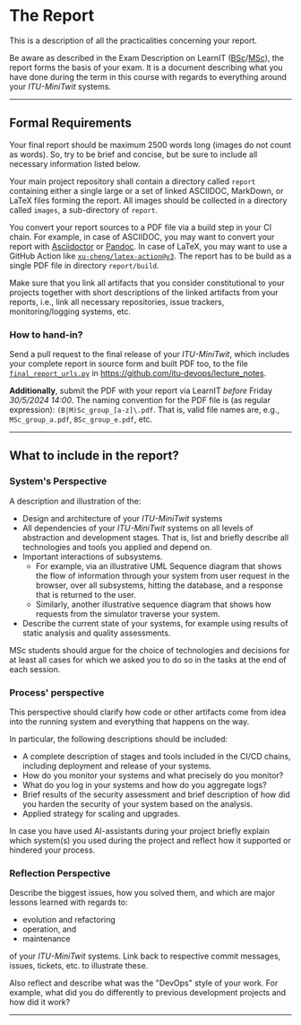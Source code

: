 # The Report

This is a description of all the practicalities concerning your report.


Be aware as described in the Exam Description on LearnIT ([BSc](https://learnit.itu.dk/local/coursebase/view.php?ciid=1618)/[MSc](https://learnit.itu.dk/local/coursebase/view.php?ciid=1620)), the report forms the basis of your exam.
It is a document describing what you have done during the term in this course with regards to everything around your _ITU-MiniTwit_ systems.

---------

## Formal Requirements

Your final report should be maximum 2500 words long (images do not count as words).
So, try to be brief and concise, but be sure to include all necessary information listed below.

Your main project repository shall contain a directory called `report` containing either a single large or a set of linked ASCIIDOC, MarkDown, or LaTeX files forming the report.
All images should be collected in a directory called `images`, a sub-directory of `report`.

You convert your report sources to a PDF file via a build step in your CI chain.
For example, in case of ASCIIDOC, you may want to convert your report with [Asciidoctor](https://asciidoctor.org/docs/asciidoctor-pdf/) or [Pandoc](https://pandoc.org/).
In case of LaTeX, you may want to use a GitHub Action like [`xu-cheng/latex-action@v3`](https://github.com/marketplace/actions/github-action-for-latex).
The report has to be build as a single PDF file in directory `report/build`.

Make sure that you link all artifacts that you consider constitutional to your projects together with short descriptions of the linked artifacts from your reports, i.e., link all necessary repositories, issue trackers, monitoring/logging systems, etc.


### How to hand-in?

Send a pull request to the final release of your _ITU-MiniTwit_, which includes your complete report in source form and built PDF too, to the file [`final_report_urls.py`](https://github.com/itu-devops/lecture_notes/blob/master/final_report_urls.py) in https://github.com/itu-devops/lecture_notes.

**Additionally**, submit the PDF with your report via LearnIT _before_ Friday *30/5/2024 14:00*.
The naming convention for the PDF file is (as regular expression): `(B|M)Sc_group_[a-z]\.pdf`.
That is, valid file names are, e.g., `MSc_group_a.pdf`, `BSc_group_e.pdf`, etc.

---------

## What to include in the report?

### System's Perspective

A description and illustration of the:

  - Design and architecture of your _ITU-MiniTwit_ systems
  - All dependencies of your _ITU-MiniTwit_ systems on all levels of abstraction and development stages. That is, list and briefly describe all technologies and tools you applied and depend on.
  - Important interactions of subsystems.
    - For example, via an illustrative UML Sequence diagram that shows the flow of information through your system from user request in the browser, over all subsystems, hitting the database, and a response that is returned to the user.
    - Similarly, another illustrative sequence diagram that shows how requests from the simulator traverse your system.
  - Describe the current state of your systems, for example using results of static analysis and quality assessments.

MSc students should argue for the choice of technologies and decisions for at least all cases for which we asked you to do so in the tasks at the end of each session.


### Process' perspective

This perspective should clarify how code or other artifacts come from idea into the running system and everything that happens on the way.

In particular, the following descriptions should be included:

  - A complete description of stages and tools included in the CI/CD chains, including deployment and release of your systems.
  - How do you monitor your systems and what precisely do you monitor?
  - What do you log in your systems and how do you aggregate logs?
  - Brief results of the security assessment and brief description of how did you harden the security of your system based on the analysis.
  - Applied strategy for scaling and upgrades.

In case you have used AI-assistants during your project briefly explain which system(s) you used during the project and reflect how it supported or hindered your process.



### Reflection Perspective

Describe the biggest issues, how you solved them, and which are major lessons learned with regards to:

  - evolution and refactoring
  - operation, and
  - maintenance

of your _ITU-MiniTwit_ systems. Link back to respective commit messages, issues, tickets, etc. to illustrate these.


Also reflect and describe what was the "DevOps" style of your work.
For example, what did you do differently to previous development projects and how did it work?


---------
